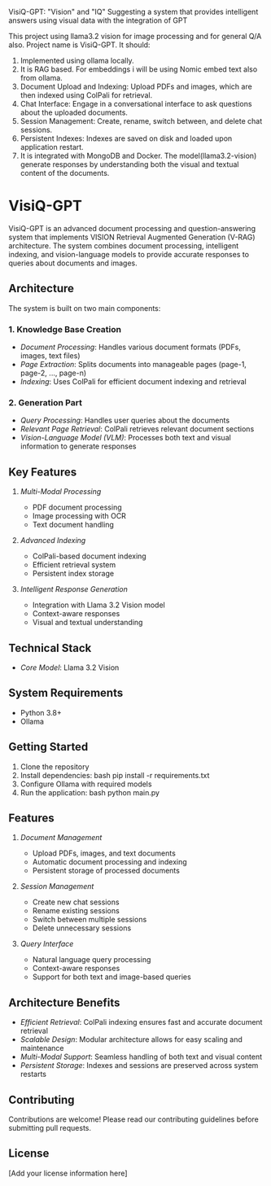 VisiQ-GPT: "Vision" and "IQ" Suggesting a system that provides intelligent answers using visual data with the integration of GPT

This project using llama3.2 vision for image processing and for general Q/A also.
Project name is VisiQ-GPT.
It should:
1. Implemented using ollama locally.
2. It is RAG based. For embeddings i will be using Nomic embed text also from ollama.
3. Document Upload and Indexing: Upload PDFs and images, which are then indexed using ColPali for retrieval.
4. Chat Interface: Engage in a conversational interface to ask questions about the uploaded documents. 
5. Session Management: Create, rename, switch between, and delete chat sessions.
6. Persistent Indexes: Indexes are saved on disk and loaded upon application restart.
7. It is integrated with MongoDB and Docker.
The model(llama3.2-vision) generate responses by understanding both the visual and textual content of the documents.




# VisiQ-GPT

VisiQ-GPT is an advanced document processing and question-answering system that implements VISION Retrieval Augmented Generation (V-RAG) architecture. The system combines document processing, intelligent indexing, and vision-language models to provide accurate responses to queries about documents and images.

## Architecture

The system is built on two main components:

### 1. Knowledge Base Creation
- *Document Processing*: Handles various document formats (PDFs, images, text files)
- *Page Extraction*: Splits documents into manageable pages (page-1, page-2, ..., page-n)
- *Indexing*: Uses ColPali for efficient document indexing and retrieval

### 2. Generation Part
- *Query Processing*: Handles user queries about the documents
- *Relevant Page Retrieval*: ColPali retrieves relevant document sections
- *Vision-Language Model (VLM)*: Processes both text and visual information to generate responses

## Key Features

1. *Multi-Modal Processing*
   - PDF document processing
   - Image processing with OCR
   - Text document handling

2. *Advanced Indexing*
   - ColPali-based document indexing
   - Efficient retrieval system
   - Persistent index storage

3. *Intelligent Response Generation*
   - Integration with Llama 3.2 Vision model
   - Context-aware responses
   - Visual and textual understanding

## Technical Stack

- *Core Model*: Llama 3.2 Vision

## System Requirements

- Python 3.8+
- Ollama

## Getting Started

1. Clone the repository
2. Install dependencies:   bash
   pip install -r requirements.txt   
3. Configure Ollama with required models
4. Run the application:   bash
   python main.py   

## Features

1. *Document Management*
   - Upload PDFs, images, and text documents
   - Automatic document processing and indexing
   - Persistent storage of processed documents

2. *Session Management*
   - Create new chat sessions
   - Rename existing sessions
   - Switch between multiple sessions
   - Delete unnecessary sessions

3. *Query Interface*
   - Natural language query processing
   - Context-aware responses
   - Support for both text and image-based queries

## Architecture Benefits

- *Efficient Retrieval*: ColPali indexing ensures fast and accurate document retrieval
- *Scalable Design*: Modular architecture allows for easy scaling and maintenance
- *Multi-Modal Support*: Seamless handling of both text and visual content
- *Persistent Storage*: Indexes and sessions are preserved across system restarts

## Contributing

Contributions are welcome! Please read our contributing guidelines before submitting pull requests.

## License

[Add your license information here]

```